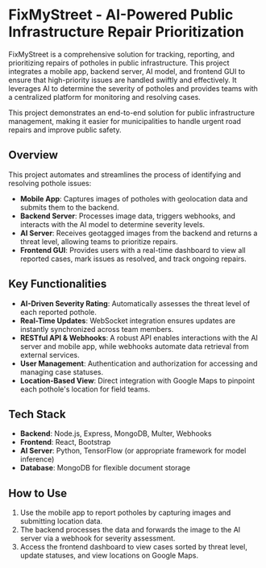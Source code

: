 # FixMyStreet - AI-Powered Public Infrastructure Repair Prioritization

FixMyStreet is a comprehensive solution for tracking, reporting, and prioritizing repairs of potholes in public infrastructure. This project integrates a mobile app, backend server, AI model, and frontend GUI to ensure that high-priority issues are handled swiftly and effectively. It leverages AI to determine the severity of potholes and provides teams with a centralized platform for monitoring and resolving cases.

This project demonstrates an end-to-end solution for public infrastructure management, making it easier for municipalities to handle urgent road repairs and improve public safety.


## Overview
This project automates and streamlines the process of identifying and resolving pothole issues:
- **Mobile App**: Captures images of potholes with geolocation data and submits them to the backend.
- **Backend Server**: Processes image data, triggers webhooks, and interacts with the AI model to determine severity levels.
- **AI Server**: Receives geotagged images from the backend and returns a threat level, allowing teams to prioritize repairs.
- **Frontend GUI**: Provides users with a real-time dashboard to view all reported cases, mark issues as resolved, and track ongoing repairs.

## Key Functionalities
- **AI-Driven Severity Rating**: Automatically assesses the threat level of each reported pothole.
- **Real-Time Updates**: WebSocket integration ensures updates are instantly synchronized across team members.
- **RESTful API & Webhooks**: A robust API enables interactions with the AI server and mobile app, while webhooks automate data retrieval from external services.
- **User Management**: Authentication and authorization for accessing and managing case statuses.
- **Location-Based View**: Direct integration with Google Maps to pinpoint each pothole's location for field teams.

## Tech Stack
- **Backend**: Node.js, Express, MongoDB, Multer, Webhooks
- **Frontend**: React, Bootstrap
- **AI Server**: Python, TensorFlow (or appropriate framework for model inference)
- **Database**: MongoDB for flexible document storage

## How to Use
1. Use the mobile app to report potholes by capturing images and submitting location data.
2. The backend processes the data and forwards the image to the AI server via a webhook for severity assessment.
3. Access the frontend dashboard to view cases sorted by threat level, update statuses, and view locations on Google Maps.
